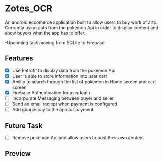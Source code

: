 # Zotes_OCR

An android eccomerce application built to allow users to buy work of arts.
Currently using data from the pokemon Api in order to display content and show buyers what the app has to offer. 

-Upcoming task moving from SQLite to Firebase


## Features 
- [x] Use Retrofit to display data from the pokemon Api
- [x] User is able to store information into user cart
- [x] Ability to search through the list of pokemon in Home screen and cart screen
- [x] Firebase Authentication for user login
- [ ] Incorporate Messaging between buyer and seller
- [ ] Send an email reciept when payment is configured
- [ ] Add google pay to the app for payment

## Future Task
- [ ] Remove pokemon Api and allow users to post their own content

## Preview
